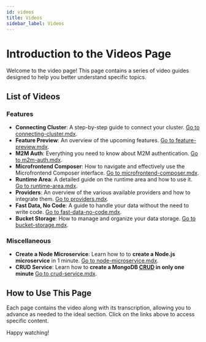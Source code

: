 ```yaml
---
id: videos
title: Videos
sidebar_label: Videos
---
```


# Introduction to the Videos Page

Welcome to the video page! This page contains a series of video guides designed to help you better understand specific topics.

## List of Videos

### Features
* **Connecting Cluster**: A step-by-step guide to connect your cluster. [Go to connecting-cluster.mdx](/console/videos/connecting-cluster.mdx).
* **Feature Preview**: An overview of the upcoming features. [Go to feature-preview.mdx](/console/videos/feature-preview.mdx).
* **M2M Auth**: Everything you need to know about M2M authentication. [Go to m2m-auth.mdx](/console/videos/m2m-auth.mdx).
* **Microfrontend Composer**: How to navigate and effectively use the Microfrontend Composer interface. [Go to microfrontend-composer.mdx](/microfrontend-composer/videos/microfrontend-composer.mdx).
* **Runtime Area**: A detailed guide on the runtime area and how to use it. [Go to runtime-area.mdx](/console/videos/runtime-area.mdx).
* **Providers**: An overview of the various available providers and how to integrate them. [Go to providers.mdx](/console/videos/providers.mdx).
* **Fast Data, No Code**: A guide to handle your data without the need to write code. [Go to fast-data-no-code.mdx](/fast_data/videos/fast-data-no-code.mdx).
* **Bucket Storage**: How to manage and organize your data storage. [Go to bucket-storage.mdx](/fast_data/videos/bucket-storage.mdx).

### Miscellaneous
* **Create a Node Microservice**: Learn how to to **create a Node.js microservice** in 1 minute. [Go to node-microservice.mdx](/console/videos/marketplace-components/node-microservice.mdx).
* **CRUD Service**: Learn how to **create a MongoDB [CRUD](/development_suite/api-console/api-design/crud_advanced.md) in only one minute** [Go to crud-service.mdx](/console/videos/marketplace-components/crud-service.mdx).

## How to Use This Page

Each page contains the video along with its transcription, allowing you to advance as needed to the ideal section. Click on the links above to access specific content.

Happy watching!
